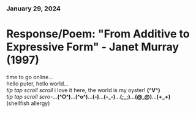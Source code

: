 ### January 29, 2024  
# Response/Poem: "From Additive to Expressive Form" - Janet Murray (1997)  

time to go online...  
hello puter, hello world...  
*tip tap scroll scroll* i love it here, the world is my oyster! **(^V^)**  
*tip tap scroll scro-*...**(^O^)**...**(^o^)**...**(*-*)**...**(-_-)**...**(;_;)**...**(@_@)**...**(+_+)**    
(shellfish allergy)  

